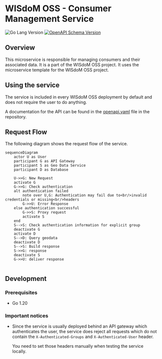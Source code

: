# WISdoM OSS - Consumer Management Service
<p>
<img src="https://img.shields.io/github/go-mod/go-version/wisdom-oss/service-geo-data-rest?filename=src%2Fgo.mod&style=for-the-badge" alt="Go Lang Version"/>
<a href="openapi.yaml">
<img src="https://img.shields.io/badge/Schema%20Version-3.0.0-6BA539?style=for-the-badge&logo=OpenAPI%20Initiative" alt="OpenAPI Schema Version"/>
</a>
</p>

## Overview
This microservice is responsible for managing consumers and their associated
data.
It is a part of the WISdoM OSS project.
It uses the microservice template for the WISdoM OSS project.

## Using the service
The service is included in every WISdoM OSS deployment by default and does not
require the user to do anything.

A documentation for the API can be found in the [openapi.yaml](openapi.yaml) file in the
repository.

## Request Flow
The following diagram shows the request flow of the service.
```mermaid
sequenceDiagram
    actor U as User
    participant G as API Gateway
    participant S as Geo Data Service
    participant D as Database
    
    U->>G: New Request
    activate G
    G->>G: Check authentication
    alt authentication failed 
        note over U,G: Authentication may fail due to<br/>invalid credentials or missing<br/>headers
        G->>U: Error Response 
    else authentication successful
        G->>S: Proxy request
        activate S
    end
    S-->S: Check authentication information for explicit group
    deactivate G
    activate D
    S-->D: Query geodata
    deactivate D
    S-->S: Build response
    S->>G: response
    deactivate S
    G->>U: deliver response
    
```

## Development
### Prerequisites
- Go 1.20

### Important notices
- Since the service is usually deployed behind an API gateway which
  authenticates the user, the service does reject all requests which do not
  contain the `X-Authenticated-Groups` and `X-Authenticated-User` header.

  You need to set those headers manually when testing the service locally.